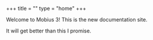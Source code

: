 +++
title = ""
type = "home"
+++

Welcome to Mobius 3!  This is the new documentation site.

It will get better than this I promise.

